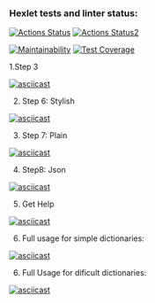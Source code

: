 ### Hexlet tests and linter status:
[![Actions Status](https://github.com/KsyushaKI/python-project-50/workflows/hexlet-check/badge.svg)](https://github.com/KsyushaKI/python-project-50/actions) [![Actions Status2](https://github.com/KsyushaKI/python-project-50/workflows/Python%20CI/badge.svg)](https://github.com/KsyushaKI/python-project-50/actions)

[![Maintainability](https://api.codeclimate.com/v1/badges/25417aba0aa43f3881d8/maintainability)](https://codeclimate.com/github/KsyushaKI/python-project-50/maintainability) [![Test 
Coverage](https://api.codeclimate.com/v1/badges/25417aba0aa43f3881d8/test_coverage)](https://codeclimate.com/github/KsyushaKI/python-project-50/test_coverage)


1.Step 3 

[![asciicast](https://asciinema.org/a/566046.svg)](https://asciinema.org/a/566046)

2. Step 6: Stylish

[![asciicast](https://asciinema.org/a/566040.svg)](https://asciinema.org/a/566040)

3. Step 7: Plain

[![asciicast](https://asciinema.org/a/566251.svg)](https://asciinema.org/a/566251)

4. Step8: Json

[![asciicast](https://asciinema.org/a/566302.svg)](https://asciinema.org/a/566302)

5. Get Help

[![asciicast](https://asciinema.org/a/566306.svg)](https://asciinema.org/a/566306) 

6. Full usage for simple dictionaries:

[![asciicast](https://asciinema.org/a/566309.svg)](https://asciinema.org/a/566309)

6. Full Usage for dificult dictionaries:

[![asciicast](https://asciinema.org/a/566307.svg)](https://asciinema.org/a/566307) 

